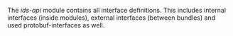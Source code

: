 The _ids-api_ module contains all interface definitions. This includes internal interfaces (inside modules), external interfaces (between bundles) and used protobuf-interfaces as well. 
